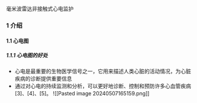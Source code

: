 毫米波雷达非接触式心电监护
### 1 介绍
#### 1.1 心电图
##### 1.1.1 心电图的好处
- 心电是最重要的生物医学信号之一，它用来描述人类心脏的活动情况，为心脏疾病的诊断提供重要信息
- 通过对心电的持续监测和分析，可以更好地诊断、控制和预防许多心血管疾病[3]、[4]、[5]。
![[Pasted image 20240507165159.png]]


